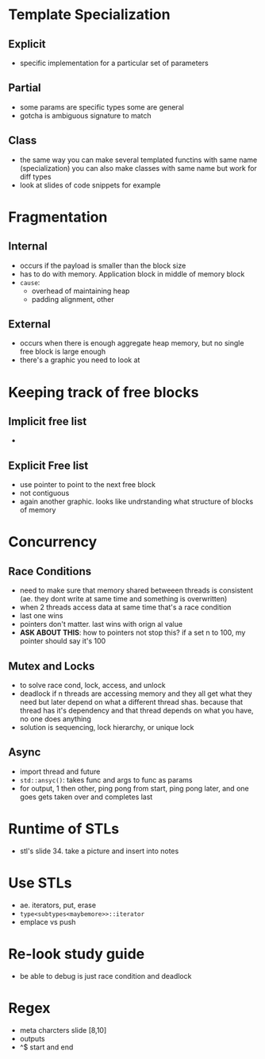 # Template Specialization
## Explicit
- specific implementation for a particular set of parameters

## Partial
- some params are specific types some are general
- gotcha is ambiguous signature to match

## Class
- the same way you can make several templated functins with same name (specialization) you can also make classes with same name but work for diff types
- look at slides of code snippets for example

# Fragmentation
## Internal
- occurs if the payload is smaller than the block size
- has to do with memory. Application block in middle of memory block
- `cause`:
    - overhead of maintaining heap
    - padding alignment, other
## External
- occurs when there is enough aggregate heap memory, but no single free block is large enough
- there's a graphic you need to look at

# Keeping track of free blocks
## Implicit free list
- 
## Explicit Free list
- use pointer to point to the next free block
- not contiguous
- again another graphic. looks like undrstanding what structure of blocks of memory

# Concurrency
## Race Conditions
- need to make sure that memory shared betweeen threads is consistent (ae. they dont write at same time and something is overwritten)
- when 2 threads access data at same time that's a race condition
- last one wins
- pointers don't matter. last wins with orign al value
- **ASK ABOUT THIS**: how to pointers not stop this? if a set n to 100, my pointer should say it's 100
## Mutex and Locks
- to solve race cond, lock, access, and unlock
- deadlock if n threads are accessing memory and they all get what they need but later depend on what a different thread shas. because that thread has it's dependency and that thread depends on what you have, no one does anything
- solution is sequencing, lock hierarchy, or unique lock

## Async
- import thread and future
- `std::ansyc()`: takes func and args to func as params
- for output, 1 then other, ping pong from start, ping pong later, and one goes gets taken over and completes last

# Runtime of STLs
- stl's slide 34. take a picture and insert into notes

# Use STLs
- ae. iterators, put, erase
- `type<subtypes<maybemore>>::iterator`
- emplace vs push

# Re-look study guide
- be able to debug is just race condition and deadlock

# Regex
- meta charcters slide [8,10]
- outputs
- ^$ start and end
